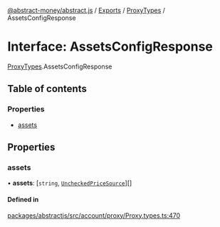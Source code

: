 [@abstract-money/abstract.js](../README.md) / [Exports](../modules.md) / [ProxyTypes](../modules/ProxyTypes.md) / AssetsConfigResponse

# Interface: AssetsConfigResponse

[ProxyTypes](../modules/ProxyTypes.md).AssetsConfigResponse

## Table of contents

### Properties

- [assets](ProxyTypes.AssetsConfigResponse.md#assets)

## Properties

### assets

• **assets**: [`string`, [`UncheckedPriceSource`](../modules/ProxyTypes.md#uncheckedpricesource)][]

#### Defined in

[packages/abstractjs/src/account/proxy/Proxy.types.ts:470](https://github.com/AbstractSDK/frontend/blob/07410073/packages/abstractjs/src/account/proxy/Proxy.types.ts#L470)
